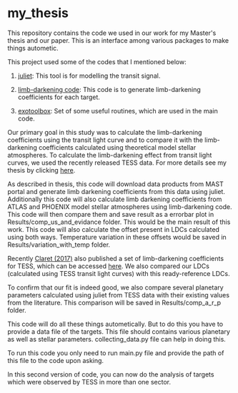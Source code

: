 # my_thesis
This repository contains the code we used in our work for my Master's thesis and our paper. This is an interface among various packages to make things autometic.

This project used some of the codes that I mentioned below:

1. [juliet](https://github.com/nespinoza/juliet): This tool is for modelling the transit signal.

2. [limb-darkening code](https://github.com/nespinoza/limb-darkening): This code is to generate limb-darkening coefficients for each target.

3. [exotoolbox](https://github.com/nespinoza/exotoolbox): Set of some useful routines, which are used in the main code.

Our primary goal in this study was to calculate the limb-darkening coefficients using the transit light curve and to compare it with the limb-darkening coefficients calculated using theoretical model stellar atmospheres. To calculate the limb-darkening effect from transit light curves, we used the recently released TESS data. For more details see my thesis by clicking [here](https://jayshilpatel.files.wordpress.com/2019/06/dissertation_final.pdf).

As described in thesis, this code will download data products from MAST portal and generate limb darkening coefficients from this data using juliet. Additionally this code will also calculate limb darkening coefficients from ATLAS and PHOENIX model stellar atmospheres using limb-darkening code. This code will then compare them and save result as a errorbar plot in Results/comp_us_and_evidance folder. This would be the main result of this work. This code will also calculate the offset present in LDCs calculated using both ways. Temperature variation in these offsets would be saved in Results/variation_with_temp folder.

Recently [Claret (2017)](https://arxiv.org/abs/1804.10295) also published a set of limb-darkening coefficients for TESS, which can be accessed [here](http://vizier.u-strasbg.fr/viz-bin/VizieR?-source=J%2FA%2BA%2F600%2FA30). We also compared our LDCs (calculated using TESS transit light curves) with this ready-reference LDCs.

To confirm that our fit is indeed good, we also compare several planetary parameters calculated using juliet from TESS data with their existing values from the literature. This comparison will be saved in Results/comp_a_r_p folder.

This code will do all these things autometically. But to do this you have to provide a data file of the targets. This file should contains various planetary as well as stellar parameters. collecting_data.py file can help in doing this.

To run this code you only need to run main.py file and provide the path of this file to the code upon asking.

In this second version of code, you can now do the analysis of targets which were observed by TESS in more than one sector.
